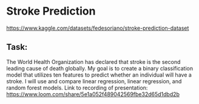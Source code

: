 # Stroke Prediction
https://www.kaggle.com/datasets/fedesoriano/stroke-prediction-dataset
## Task:
The World Health Organization has declared that stroke is the second leading cause of death globally. My goal is to create a binary classification model that utilizes ten features to predict whether an individual will have a stroke. I will use and compare linear regression, linear regression, and random forest models.
Link to recording of presentation: https://www.loom.com/share/5e1a052f489042569fbe32d65d1dbd2b 
